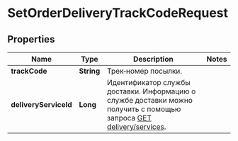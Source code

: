 

# SetOrderDeliveryTrackCodeRequest


## Properties

Name | Type | Description | Notes
------------ | ------------- | ------------- | -------------
**trackCode** | **String** | Трек‑номер посылки. | 
**deliveryServiceId** | **Long** | Идентификатор службы доставки. Информацию о службе доставки можно получить с помощью запроса [GET delivery/services](../../reference/orders/getDeliveryServices.md). | 



